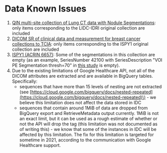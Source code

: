 # Data Known Issues



1. [QIN multi-site collection of Lung CT data with Nodule Segmentations](https://doi.org/10.7937/K9/TCIA.2015.1BUVFJR7): only items corresponding to the LIDC-IDRI original collection are included
2. [DICOM SR of clinical data and measurement for breast cancer collections to TCIA](https://doi.org/10.7937/TCIA.2019.wgllssg1): only items corresponding to the ISPY1 original collection are included
3. [ISPY1 \(ACRIN 6657\)](https://doi.org/10.7937/K9/TCIA.2016.HdHpgJLK): Some of the segmentations in this collection are empty \(as an example, SeriesNumber 42100 with SeriesDescription "VOI PE Segmentation thresh=70" in [this study](https://viewer.imaging.datacommons.cancer.gov/viewer/1.3.6.1.4.1.14519.5.2.1.7695.1700.186130315530827043916665138479) is empty\).
4. Due to the existing limitations of Google Healthcare API, not all of the DICOM attributes are extracted and are available in BigQuery tables. Specifically:
   * sequences that have more than 15 levels of nesting are not extracted \(see [https://cloud.google.com/bigquery/docs/nested-repeated](https://cloud.google.com/bigquery/docs/nested-repeated)\) - we believe this limitation does not affect the data stored in IDC
   * sequences that contain around 1MiB of data are dropped from BigQuery export and RetrieveMetadata output currently. 1MiB is not an exact limit, but it can be used as a rough estimate of whether or not the API will drop the tag \(this limitation was not documented as of writing this\) - we know that some of the instances in IDC will be affected by this limitation. The fix for this limitation is targeted for sometime in 2021, according to the communication with Google Healthcare support. 


